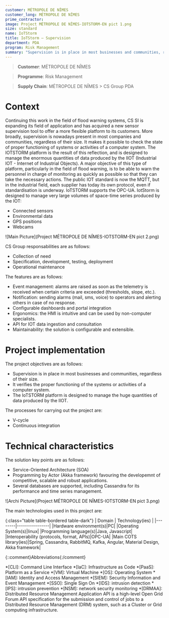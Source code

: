 ```yaml
---
customer: MÉTROPOLE DE NÎMES
customer_long: MÉTROPOLE DE NÎMES
prime_contractor: 
image: Project MÉTROPOLE DE NÎMES-IOTSTORM-EN pict 1.png
size: standard
name: IoTStorm
title: IoTStorm – Supervision
department: PDA
program: Risk Management
summary: "Supervision is in place in most businesses and communities, regardless of their size. It verifies the proper functioning of the systems or activities of a computer system. The IoTSTORM platform is designed to manage the huge quantities of data produced by the IIOT."
---
```


> __Customer__\: MÉTROPOLE DE NÎMES

> __Programme__\: Risk Management

> __Supply Chain__\: MÉTROPOLE DE NÎMES >  CS Group PDA


# Context

Continuing this work in the field of flood warning systems, CS SI is expanding its field of application and has acquired a new sensor supervision tool to offer a more flexible platform to its customers.
More broadly, supervision is nowadays present in most companies and communities, regardless of their size. It makes it possible to check the state of proper functioning of systems or activities of a computer system.
The IOTSTORM platform is the result of this reflection, and is designed to manage the enormous quantities of data produced by the IIOT (Industrial IOT - Internet of Industrial Objects).
A major objective of this type of platform, particularly in the field of flood warning, is to be able to warn the personnel in charge of monitoring as quickly as possible so that they can take the necessary actions. 
The public IOT standard is now the MQTT, but in the industrial field, each supplier has today its own protocol, even if standardisation is underway. IoTSTORM supports the OPC-UA.
IotStorm is designed to manage very large volumes of space-time series produced by the IOT:
* Connected sensors
* Environmental data
* GPS positions
* Webcams

![Main Picture](Project MÉTROPOLE DE NÎMES-IOTSTORM-EN pict 2.png)

CS Group responsabilities are as follows:
* Collection of need
* Specification, development, testing, deployment
* Operational maintenance


The features are as follows:
* Event management: alarms are raised as soon as the telemetry is received when certain criteria are exceeded (thresholds, slope, etc.). 
* Notification: sending alarms (mail, sms, voice) to operators and alerting others in case of no response.
* Configurable dashboards and portal integration
* Ergonomics: the HMI is intuitive and can be used by non-computer specialists.
* API for IOT data ingestion and consultation
* Maintainability: the solution is configurable and extensible.

# Project implementation

The project objectives are as follows:
* Supervision is in place in most businesses and communities, regardless of their size. 
* It verifies the proper functioning of the systems or activities of a computer system.
* The IoTSTORM platform is designed to manage the huge quantities of data produced by the IIOT.

The processes for carrying out the project are:
* V-cycle
* Continuous integration

# Technical characteristics

The solution key points are as follows:
* Service-Oriented Architecture (SOA)
* Programming by Actor (Akka framework) favouring the developemnt of competitive, scalable and robust applications.
* Several databases are supported, including Cassandra for its performance and time series management.

![Archi Picture](Project MÉTROPOLE DE NÎMES-IOTSTORM-EN pict 3.png)

The main technologies used in this project are:

{:class="table table-bordered table-dark"}
| Domain | Technology(ies) |
|--------|----------------|
|Hardware environment(s)|PC|
|Operating System(s)|linux|
|Programming language(s)|Java, Javascript|
|Interoperability (protocols, format, APIs)|OPC-UA|
|Main COTS library(ies)|Spring, Cassandra, RabbitMQ, Kafka, Angular, Material Design, Akka framework|



{::comment}Abbreviations{:/comment}

*[CLI]: Command Line Interface
*[IaC]: Infrastructure as Code
*[PaaS]: Platform as a Service
*[VM]: Virtual Machine
*[OS]: Operating System
*[IAM]: Identity and Access Management
*[SIEM]: Security Information and Event Management
*[SSO]: Single Sign On
*[IDS]: intrusion detection
*[IPS]: intrusion prevention
*[NSM]: network security monitoring
*[DRMAA]: Distributed Resource Management Application API is a high-level Open Grid Forum API specification for the submission and control of jobs to a Distributed Resource Management (DRM) system, such as a Cluster or Grid computing infrastructure.
